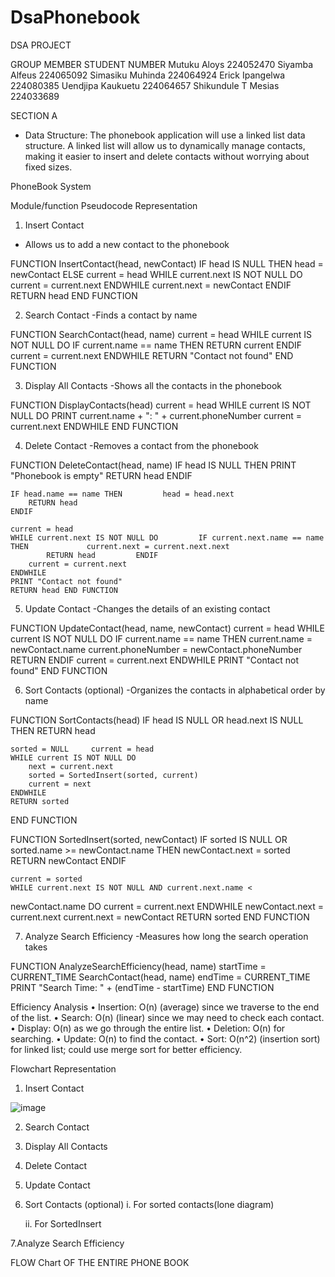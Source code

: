 # DsaPhonebook


DSA PROJECT


 
GROUP MEMBER 	STUDENT NUMBER 
Mutuku Aloys 	224052470 
Siyamba Alfeus  	224065092 
Simasiku Muhinda 	224064924 
Erick Ipangelwa 	224080385 
Uendjipa Kaukuetu 	224064657 
Shikundule T Mesias 	224033689 
 
 
 
 
SECTION A 
- Data Structure:  The phonebook application will use a linked list data structure. A linked list will allow us to dynamically manage contacts, making it easier to insert and delete contacts without worrying about fixed sizes. 
 
PhoneBook System 
 
Module/function Pseudocode Representation  
1. Insert Contact 
- Allows us to add a new contact to the phonebook 
 
FUNCTION InsertContact(head, newContact) 
    IF head IS NULL THEN         head = newContact     ELSE         current = head         WHILE current.next IS NOT NULL DO 
            current = current.next         ENDWHILE 
        current.next = newContact 
    ENDIF 
    RETURN head 
END FUNCTION 
 
 
  
2. Search Contact 
-Finds a contact by name 
 
FUNCTION SearchContact(head, name)     current = head 
    WHILE current IS NOT NULL DO 
        IF current.name == name THEN 
            RETURN current         ENDIF 
        current = current.next 
    ENDWHILE 
    RETURN "Contact not found" END FUNCTION 
 
 
3. Display All Contacts 
-Shows all the contacts in the phonebook 
 
FUNCTION DisplayContacts(head)     current = head 
    WHILE current IS NOT NULL DO 
        PRINT current.name + ": " + current.phoneNumber 
        current = current.next 
    ENDWHILE 
END FUNCTION 
 
4. Delete Contact 
-Removes a contact from the phonebook 
 
FUNCTION DeleteContact(head, name) 
    IF head IS NULL THEN 
        PRINT "Phonebook is empty" 
        RETURN head 
    ENDIF 
 
    IF head.name == name THEN         head = head.next 
        RETURN head 
    ENDIF 
 
    current = head 
    WHILE current.next IS NOT NULL DO         IF current.next.name == name THEN             current.next = current.next.next 
            RETURN head         ENDIF 
        current = current.next 
    ENDWHILE 
    PRINT "Contact not found" 
    RETURN head END FUNCTION 
 
 
 
5. Update Contact 
-Changes the details of an existing contact 
 
FUNCTION UpdateContact(head, name, newContact)     current = head 
    WHILE current IS NOT NULL DO 
        IF current.name == name THEN             current.name = newContact.name 
            current.phoneNumber = newContact.phoneNumber 
            RETURN         ENDIF 
        current = current.next 
    ENDWHILE 
    PRINT "Contact not found" END FUNCTION 
 
 
 
6. Sort Contacts (optional) 
-Organizes the contacts in alphabetical order by name 
 
FUNCTION SortContacts(head) 
    IF head IS NULL OR head.next IS NULL THEN 
        RETURN head 
 
    sorted = NULL     current = head 
    WHILE current IS NOT NULL DO 
        next = current.next 
        sorted = SortedInsert(sorted, current) 
        current = next 
    ENDWHILE 
    RETURN sorted 
END FUNCTION 
 
FUNCTION SortedInsert(sorted, newContact) 
    IF sorted IS NULL OR sorted.name >= newContact.name THEN         newContact.next = sorted 
        RETURN newContact 
    ENDIF 
 
    current = sorted 
    WHILE current.next IS NOT NULL AND current.next.name < 
newContact.name DO 
        current = current.next     ENDWHILE 
    newContact.next = current.next     current.next = newContact 
    RETURN sorted END FUNCTION 
 
 
 
 
7. Analyze Search Efficiency 
-Measures how long the search operation takes 
 
FUNCTION AnalyzeSearchEfficiency(head, name) 
    startTime = CURRENT_TIME     SearchContact(head, name)     endTime = CURRENT_TIME 
    PRINT "Search Time: " + (endTime - startTime) END FUNCTION 
 
 
 
 
 
 
Efficiency Analysis 
•	Insertion: O(n) (average) since we traverse to the end of the list. 
•	Search: O(n) (linear) since we may need to check each contact. 
•	Display: O(n) as we go through the entire list. 
•	Deletion: O(n) for searching. 
•	Update: O(n) to find the contact. 
•	Sort: O(n^2) (insertion sort) for linked list; could use merge sort for better efficiency. 
   
Flowchart Representation 
 
1.	Insert Contact 
 
  ![image](https://github.com/user-attachments/assets/48c5caaa-9eda-4e36-aa20-afa4a71305e4)

 
 
 
 
2.	Search Contact 
 
 
  
 
 
 
 
 
 
 
 
 
 
3.	Display All Contacts 
  
 
 
 
 
 
 
 
 
4.	Delete Contact 
  
 
 
 
 
 
 
 
 
 
5.	Update Contact 
 
 
  
 
 
 
 
 
 
 
 
 
6.	Sort Contacts (optional) 
	i. 	For sorted contacts(lone diagram)  
 
 	

 
 
 
 
 
 
 	 
	ii. 	For SortedInsert 
  
 
 
 
 
 
 
7.Analyze Search Efficiency 
 
 
 
 
 
 
  
 
 
 
 
 
 
 
 




FLOW Chart OF THE ENTIRE PHONE BOOK



 

 
